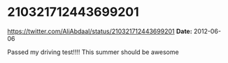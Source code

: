 # 210321712443699201
https://twitter.com/AliAbdaal/status/210321712443699201
**Date:** 2012-06-06

Passed my driving test!!!! This summer should be awesome
